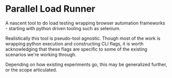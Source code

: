 # Parallel Load Runner 

A nascent tool to do load testing wrapping browser automation frameworks - starting with python driven tooling such as selenium.

Realistically this tool is pseudo-tool agnostic. Though most of the work is wrapping python execution and constructing CLI flags,
it is worth acknowledging that these flags are specific to some of the existing scenarios we're working through.

Depending on how existing experiments go, this may be generalized further, or the scope articulated.
